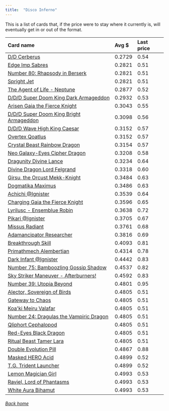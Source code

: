 ```yaml
---
title:  "Disco Inferno"
---
```


This is a list of cards that, if the price were to stay where it currently is, will eventually get in or out of the format.

| Card name | Avg $ | Last price |
| :-- | :-- | :-- |
[D/D Cerberus](https://db.ygoprodeck.com/card/?search=D/D%20Cerberus) | 0.2729 | 0.54 |
[Edge Imp Sabres](https://db.ygoprodeck.com/card/?search=Edge%20Imp%20Sabres) | 0.2821 | 0.51 |
[Number 80: Rhapsody in Berserk](https://db.ygoprodeck.com/card/?search=Number%2080:%20Rhapsody%20in%20Berserk) | 0.2821 | 0.51 |
[Spright Jet](https://db.ygoprodeck.com/card/?search=Spright%20Jet) | 0.2821 | 0.51 |
[The Agent of Life - Neptune](https://db.ygoprodeck.com/card/?search=The%20Agent%20of%20Life%20-%20Neptune) | 0.2877 | 0.52 |
[D/D/D Super Doom King Dark Armageddon](https://db.ygoprodeck.com/card/?search=D/D/D%20Super%20Doom%20King%20Dark%20Armageddon) | 0.2932 | 0.53 |
[Arisen Gaia the Fierce Knight](https://db.ygoprodeck.com/card/?search=Arisen%20Gaia%20the%20Fierce%20Knight) | 0.3043 | 0.55 |
[D/D/D Super Doom King Bright Armageddon](https://db.ygoprodeck.com/card/?search=D/D/D%20Super%20Doom%20King%20Bright%20Armageddon) | 0.3098 | 0.56 |
[D/D/D Wave High King Caesar](https://db.ygoprodeck.com/card/?search=D/D/D%20Wave%20High%20King%20Caesar) | 0.3152 | 0.57 |
[Overtex Qoatlus](https://db.ygoprodeck.com/card/?search=Overtex%20Qoatlus) | 0.3152 | 0.57 |
[Crystal Beast Rainbow Dragon](https://db.ygoprodeck.com/card/?search=Crystal%20Beast%20Rainbow%20Dragon) | 0.3154 | 0.57 |
[Neo Galaxy-Eyes Cipher Dragon](https://db.ygoprodeck.com/card/?search=Neo%20Galaxy-Eyes%20Cipher%20Dragon) | 0.3208 | 0.58 |
[Dragunity Divine Lance](https://db.ygoprodeck.com/card/?search=Dragunity%20Divine%20Lance) | 0.3234 | 0.64 |
[Divine Dragon Lord Felgrand](https://db.ygoprodeck.com/card/?search=Divine%20Dragon%20Lord%20Felgrand) | 0.3318 | 0.60 |
[Girsu, the Orcust Mekk-Knight](https://db.ygoprodeck.com/card/?search=Girsu,%20the%20Orcust%20Mekk-Knight) | 0.3484 | 0.63 |
[Dogmatika Maximus](https://db.ygoprodeck.com/card/?search=Dogmatika%20Maximus) | 0.3486 | 0.63 |
[Achichi @Ignister](https://db.ygoprodeck.com/card/?search=Achichi%20@Ignister) | 0.3539 | 0.64 |
[Charging Gaia the Fierce Knight](https://db.ygoprodeck.com/card/?search=Charging%20Gaia%20the%20Fierce%20Knight) | 0.3596 | 0.65 |
[Lyrilusc - Ensemblue Robin](https://db.ygoprodeck.com/card/?search=Lyrilusc%20-%20Ensemblue%20Robin) | 0.3638 | 0.72 |
[Pikari @Ignister](https://db.ygoprodeck.com/card/?search=Pikari%20@Ignister) | 0.3705 | 0.67 |
[Missus Radiant](https://db.ygoprodeck.com/card/?search=Missus%20Radiant) | 0.3761 | 0.68 |
[Adamancipator Researcher](https://db.ygoprodeck.com/card/?search=Adamancipator%20Researcher) | 0.3816 | 0.69 |
[Breakthrough Skill](https://db.ygoprodeck.com/card/?search=Breakthrough%20Skill) | 0.4093 | 0.81 |
[Primathmech Alembertian](https://db.ygoprodeck.com/card/?search=Primathmech%20Alembertian) | 0.4314 | 0.78 |
[Dark Infant @Ignister](https://db.ygoprodeck.com/card/?search=Dark%20Infant%20@Ignister) | 0.4442 | 0.83 |
[Number 75: Bamboozling Gossip Shadow](https://db.ygoprodeck.com/card/?search=Number%2075:%20Bamboozling%20Gossip%20Shadow) | 0.4537 | 0.82 |
[Sky Striker Maneuver - Afterburners!](https://db.ygoprodeck.com/card/?search=Sky%20Striker%20Maneuver%20-%20Afterburners!) | 0.4592 | 0.83 |
[Number 39: Utopia Beyond](https://db.ygoprodeck.com/card/?search=Number%2039:%20Utopia%20Beyond) | 0.4801 | 0.95 |
[Alector, Sovereign of Birds](https://db.ygoprodeck.com/card/?search=Alector,%20Sovereign%20of%20Birds) | 0.4805 | 0.51 |
[Gateway to Chaos](https://db.ygoprodeck.com/card/?search=Gateway%20to%20Chaos) | 0.4805 | 0.51 |
[Koa'ki Meiru Valafar](https://db.ygoprodeck.com/card/?search=Koa'ki%20Meiru%20Valafar) | 0.4805 | 0.51 |
[Number 24: Dragulas the Vampiric Dragon](https://db.ygoprodeck.com/card/?search=Number%2024:%20Dragulas%20the%20Vampiric%20Dragon) | 0.4805 | 0.51 |
[Qliphort Cephalopod](https://db.ygoprodeck.com/card/?search=Qliphort%20Cephalopod) | 0.4805 | 0.51 |
[Red-Eyes Black Dragon](https://db.ygoprodeck.com/card/?search=Red-Eyes%20Black%20Dragon) | 0.4805 | 0.51 |
[Ritual Beast Tamer Lara](https://db.ygoprodeck.com/card/?search=Ritual%20Beast%20Tamer%20Lara) | 0.4805 | 0.51 |
[Double Evolution Pill](https://db.ygoprodeck.com/card/?search=Double%20Evolution%20Pill) | 0.4867 | 0.88 |
[Masked HERO Acid](https://db.ygoprodeck.com/card/?search=Masked%20HERO%20Acid) | 0.4899 | 0.52 |
[T.G. Trident Launcher](https://db.ygoprodeck.com/card/?search=T.G.%20Trident%20Launcher) | 0.4899 | 0.52 |
[Lemon Magician Girl](https://db.ygoprodeck.com/card/?search=Lemon%20Magician%20Girl) | 0.4993 | 0.53 |
[Raviel, Lord of Phantasms](https://db.ygoprodeck.com/card/?search=Raviel,%20Lord%20of%20Phantasms) | 0.4993 | 0.53 |
[White Aura Bihamut](https://db.ygoprodeck.com/card/?search=White%20Aura%20Bihamut) | 0.4993 | 0.53 |

###### [Back home](index)